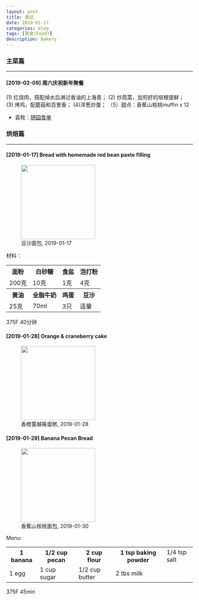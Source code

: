 ```yaml
---
layout: post
title: 食记
date: 2019-01-17
categories: blog
tags: [美食(Food)]
description: Bakery
---
```


### 主菜篇
***

#### [2019-02-09] 周六庆祝新年聚餐
  
(1) 红烧肉，搭配焯水后淋过香油的上海青； (2) 炒茼蒿，加煎好的培根提鲜；  
(3) 烤鸡，配蘑菇和百里香； (4)洋葱炒蛋； （5）甜点：香蕉山核桃muffin x 12 

- 袁枚：[随园食单](https://ctext.org/wiki.pl?if=gb&res=344157&remap=gb)

### 烘焙篇
***

#### [2019-01-17] Bread with homemade red bean paste filling
<figure>
<img src="{{ "img/hwang_bread-min.jpg" | absolute_url }}" height="200" width="200"/>
<figcaption>豆沙面包, 2019-01-17 </figcaption>
</figure>

材料：

<table class="tg">
  <tr>
    <th class="tg-0pky">面粉</th>
    <th class="tg-0pky">白砂糖</th>
    <th class="tg-0pky">食盐</th>
    <th class="tg-0pky">泡打粉</th>
  </tr>
  <tr>
    <td class="tg-0pky">200克</td>
    <td class="tg-0pky">10克</td>
    <td class="tg-0pky">1克</td>
    <td class="tg-0pky">4克</td>
  </tr>
    <tr>
    <th class="tg-0pky">黄油</th>
    <th class="tg-0pky">全脂牛奶</th>
    <th class="tg-0pky">鸡蛋</th>
    <th class="tg-0pky">豆沙</th>
  </tr>
  <tr>
    <td class="tg-0pky">25克</td>
    <td class="tg-0pky">70ml</td>
    <td class="tg-0pky">3只</td>
    <td class="tg-0pky">适量</td>
  </tr>
</table>

375F 40分钟

#### [2019-01-28] Orange & craneberry cake

<figure>
<img src="{{ "img/hwang_obcake-min.jpg" | absolute_url }}" height="200" width="200"/>
<figcaption>香橙蔓越莓蛋糕, 2019-01-28 </figcaption>
</figure>

#### [2019-01-29] Banana Pecan Bread

<figure>
<img src="{{ "img/hwang_bpbread-min.jpg" | absolute_url }}" height="200" width="200"/>
<figcaption>香蕉山核桃面包, 2019-01-30 </figcaption>
</figure>

Menu:

<table class="tg">
  <tr>
    <th class="tg-0pky">1 banana</th>
    <th class="tg-0pky">1/2 cup pecan</th>
    <th class="tg-0pky">2 cup flour</th>
    <th class="tg-0pky">1 tsp baking powder</th>
    <td class="tg-0pky">1/4 tsp salt</td>
  </tr>
  <tr>
    <td class="tg-0pky">1 egg</td>
    <td class="tg-0pky">1 cup sugar</td>
    <td class="tg-0pky">1/2 cup butter</td>
    <td class="tg-0pky">2 tbs milk</td>
    <td class="tg-0pky"></td>
  </tr>
</table>

375F 45min





